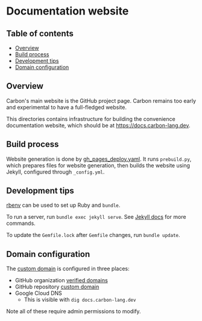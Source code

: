# Documentation website

<!--
Part of the Carbon Language project, under the Apache License v2.0 with LLVM
Exceptions. See /LICENSE for license information.
SPDX-License-Identifier: Apache-2.0 WITH LLVM-exception
-->

<!-- toc -->

## Table of contents

-   [Overview](#overview)
-   [Build process](#build-process)
-   [Development tips](#development-tips)
-   [Domain configuration](#domain-configuration)

<!-- tocstop -->

## Overview

Carbon's main website is the GitHub project page. Carbon remains too early and
experimental to have a full-fledged website.

This directories contains infrastructure for building the convenience
documentation website, which should be at <https://docs.carbon-lang.dev>.

## Build process

Website generation is done by
[gh_pages_deploy.yaml](/.github/workflows/gh_pages_deploy.yaml). It runs
`prebuild.py`, which prepares files for website generation, then builds the
website using Jekyll, configured through `_config.yml`.

## Development tips

[rbenv](https://github.com/rbenv/rbenv) can be used to set up Ruby and `bundle`.

To run a server, run `bundle exec jekyll serve`. See
[Jekyll docs](https://jekyllrb.com/docs/usage/) for more commands.

To update the `Gemfile.lock` after `Gemfile` changes, run `bundle update`.

## Domain configuration

The
[custom domain](https://docs.github.com/en/pages/configuring-a-custom-domain-for-your-github-pages-site)
is configured in three places:

-   GitHub organization
    [verified domains](https://github.com/organizations/carbon-language/settings/pages)
-   GitHub repository
    [custom domain](https://github.com/carbon-language/carbon-lang/settings/pages)
-   Google Cloud DNS
    -   This is visible with `dig docs.carbon-lang.dev`

Note all of these require admin permissions to modify.
